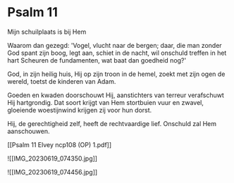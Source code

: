 # Psalm 11
Mijn schuilplaats is bij Hem

Waarom dan gezegd:
'Vogel, vlucht naar de bergen;
daar, die man zonder God
spant zijn boog, legt aan,
schiet in de nacht, wil onschuld
treffen in het hart
Scheuren de fundamenten,
wat baat dan goedheid nog?'

God, in zijn heilig huis,
Hij op zijn troon in de hemel,
zoekt met zijn ogen de wereld,
toetst de kinderen van Adam.

Goeden en kwaden doorschouwt Hij,
aanstichters van terreur
verafschuwt Hij hartgrondig.
Dat soort krijgt van Hem
stortbuien vuur en zwavel,
gloeiende woestijnwind
krijgen zij voor hun dorst.

Hij, de gerechtigheid zelf,
heeft de rechtvaardige lief.
Onschuld zal Hem aanschouwen.

[[Psalm 11 Elvey ncp108 (OP) 1.pdf]]


![[IMG_20230619_074350.jpg]]

![[IMG_20230619_074456.jpg]]
